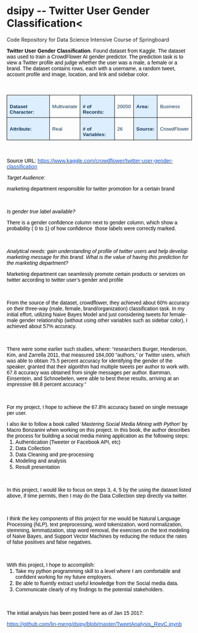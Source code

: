 # dsipy -- Twitter User Gender Classification<
Code Repository for Data Science Intensive Course of Springboard
<div class=WordSection1>

<p class=MsoNormal style='margin-bottom:0in;margin-bottom:.0001pt;line-height:
normal'><b><span style='font-family:"Arial",sans-serif;color:black'>Twitter
User Gender Classification</span></b><span style='font-family:"Arial",sans-serif;
color:black'>. Found dataset from Kaggle. The dataset was used to train a
CrowdFlower AI gender predictor. The prediction task is to view a Twitter
profile and judge whether the user was a male, a female or a brand. The dataset
contains rows, each with a username, a random tweet, account profile and image,
location, and link and sidebar color.</span></p>

<p class=MsoNormal style='margin-bottom:0in;margin-bottom:.0001pt;line-height:
normal'><span style='font-size:12.0pt;font-family:"Times New Roman",serif'>&nbsp;</span></p>

<table class=MsoNormalTable border=0 cellspacing=0 cellpadding=0
 style='border-collapse:collapse'>
 <tr>
  <td valign=top style='border:solid black 1.0pt;background:#DDEEFF;padding:
  5.25pt 5.25pt 5.25pt 5.25pt'>
  <p class=MsoNormal style='margin-bottom:0in;margin-bottom:.0001pt;line-height:
  normal'><b><span style='font-size:10.0pt;font-family:"Arial",sans-serif;
  color:#123654;background:#DDEEFF'>Dataset Character: &nbsp;</span></b></p>
  </td>
  <td valign=top style='border:solid black 1.0pt;border-left:none;padding:5.25pt 5.25pt 5.25pt 5.25pt'>
  <p class=MsoNormal style='margin-bottom:0in;margin-bottom:.0001pt;line-height:
  normal'><span style='font-size:10.0pt;font-family:"Arial",sans-serif;
  color:#123654'>Multivariate</span></p>
  </td>
  <td valign=top style='border:solid black 1.0pt;border-left:none;background:
  #DDEEFF;padding:5.25pt 5.25pt 5.25pt 5.25pt'>
  <p class=MsoNormal style='margin-bottom:0in;margin-bottom:.0001pt;line-height:
  normal'><b><span style='font-size:10.0pt;font-family:"Arial",sans-serif;
  color:#123654;background:#DDEEFF'># of Records:</span></b></p>
  </td>
  <td valign=top style='border:solid black 1.0pt;border-left:none;padding:5.25pt 5.25pt 5.25pt 5.25pt'>
  <p class=MsoNormal style='margin-bottom:0in;margin-bottom:.0001pt;line-height:
  normal'><span style='font-size:10.0pt;font-family:"Arial",sans-serif;
  color:#123654'>20050</span></p>
  </td>
  <td valign=top style='border:solid black 1.0pt;border-left:none;background:
  #DDEEFF;padding:5.25pt 5.25pt 5.25pt 5.25pt'>
  <p class=MsoNormal style='margin-bottom:0in;margin-bottom:.0001pt;line-height:
  normal'><b><span style='font-size:10.0pt;font-family:"Arial",sans-serif;
  color:#123654;background:#DDEEFF'>Area:</span></b></p>
  </td>
  <td valign=top style='border:solid black 1.0pt;border-left:none;padding:5.25pt 5.25pt 5.25pt 5.25pt'>
  <p class=MsoNormal style='margin-bottom:0in;margin-bottom:.0001pt;line-height:
  normal'><span style='font-size:10.0pt;font-family:"Arial",sans-serif;
  color:#123654'>Business</span></p>
  </td>
 </tr>
 <tr>
  <td valign=top style='border:solid black 1.0pt;border-top:none;background:
  #DDEEFF;padding:5.25pt 5.25pt 5.25pt 5.25pt'>
  <p class=MsoNormal style='margin-bottom:0in;margin-bottom:.0001pt;line-height:
  normal'><b><span style='font-size:10.0pt;font-family:"Arial",sans-serif;
  color:#123654;background:#DDEEFF'>Attribute:</span></b></p>
  </td>
  <td valign=top style='border-top:none;border-left:none;border-bottom:solid black 1.0pt;
  border-right:solid black 1.0pt;padding:5.25pt 5.25pt 5.25pt 5.25pt'>
  <p class=MsoNormal style='margin-bottom:0in;margin-bottom:.0001pt;line-height:
  normal'><span style='font-size:10.0pt;font-family:"Arial",sans-serif;
  color:#123654'>Real</span></p>
  </td>
  <td valign=top style='border-top:none;border-left:none;border-bottom:solid black 1.0pt;
  border-right:solid black 1.0pt;background:#DDEEFF;padding:5.25pt 5.25pt 5.25pt 5.25pt'>
  <p class=MsoNormal style='margin-bottom:0in;margin-bottom:.0001pt;line-height:
  normal'><b><span style='font-size:10.0pt;font-family:"Arial",sans-serif;
  color:#123654;background:#DDEEFF'># of Variables:</span></b></p>
  </td>
  <td valign=top style='border-top:none;border-left:none;border-bottom:solid black 1.0pt;
  border-right:solid black 1.0pt;padding:5.25pt 5.25pt 5.25pt 5.25pt'>
  <p class=MsoNormal style='margin-bottom:0in;margin-bottom:.0001pt;line-height:
  normal'><span style='font-size:10.0pt;font-family:"Arial",sans-serif;
  color:#123654'>26</span></p>
  </td>
  <td valign=top style='border-top:none;border-left:none;border-bottom:solid black 1.0pt;
  border-right:solid black 1.0pt;background:#DDEEFF;padding:5.25pt 5.25pt 5.25pt 5.25pt'>
  <p class=MsoNormal style='margin-bottom:0in;margin-bottom:.0001pt;line-height:
  normal'><b><span style='font-size:10.0pt;font-family:"Arial",sans-serif;
  color:#123654;background:#DDEEFF'>Source:</span></b></p>
  </td>
  <td valign=top style='border-top:none;border-left:none;border-bottom:solid black 1.0pt;
  border-right:solid black 1.0pt;padding:5.25pt 5.25pt 5.25pt 5.25pt'>
  <p class=MsoNormal style='margin-bottom:0in;margin-bottom:.0001pt;line-height:
  normal'><span style='font-size:10.0pt;font-family:"Arial",sans-serif;
  color:#123654'>CrowdFlower</span></p>
  </td>
 </tr>
</table>

<p class=MsoNormal style='margin-bottom:0in;margin-bottom:.0001pt;line-height:
normal'><span style='font-size:12.0pt;font-family:"Times New Roman",serif'>&nbsp;</span></p>

<p class=MsoNormal style='margin-bottom:0in;margin-bottom:.0001pt;line-height:
normal'><span style='font-family:"Arial",sans-serif;color:black'>Source URL: </span><span
style='font-size:12.0pt;font-family:"Times New Roman",serif'><a
href="https://www.kaggle.com/crowdflower/twitter-user-gender-classification"><span
style='font-size:11.0pt;font-family:"Arial",sans-serif;color:#1155CC'>https://www.kaggle.com/crowdflower/twitter-user-gender-classification</span></a></span></p>

<p class=MsoNormal style='margin-bottom:0in;margin-bottom:.0001pt;line-height:
normal'><i><span style='font-family:"Arial",sans-serif;color:black'>Target
Audience: </span></i></p>

<p class=MsoNormal style='margin-bottom:0in;margin-bottom:.0001pt;line-height:
normal'><span style='font-family:"Arial",sans-serif;color:black'>marketing
department responsible for twitter promotion for a certain brand</span></p>

<p class=MsoNormal style='margin-bottom:0in;margin-bottom:.0001pt;line-height:
normal'><span style='font-size:12.0pt;font-family:"Times New Roman",serif'>&nbsp;</span></p>

<p class=MsoNormal style='margin-bottom:0in;margin-bottom:.0001pt;line-height:
normal'><i><span style='font-family:"Arial",sans-serif;color:black'>Is gender
true label available?</span></i><span style='font-family:"Arial",sans-serif;
color:black'> </span></p>

<p class=MsoNormal style='margin-bottom:0in;margin-bottom:.0001pt;line-height:
normal'><span style='font-family:"Arial",sans-serif;color:black'>There is a
gender confidence column next to gender column, which show a probability ( 0 to
1) of how confidence &nbsp;those labels were correctly marked.</span></p>

<p class=MsoNormal style='margin-bottom:0in;margin-bottom:.0001pt;line-height:
normal'><span style='font-size:12.0pt;font-family:"Times New Roman",serif'>&nbsp;</span></p>

<p class=MsoNormal style='margin-bottom:0in;margin-bottom:.0001pt;line-height:
normal'><i><span style='font-family:"Arial",sans-serif;color:black'>Analytical
needs: gain understanding of profile of twitter users and help develop
marketing message for this brand. What is the value of having this prediction
for the marketing department?</span></i></p>

<p class=MsoNormal style='margin-bottom:0in;margin-bottom:.0001pt;line-height:
normal'><span style='font-family:"Arial",sans-serif;color:black'>Marketing
department can seamlessly promote certain products or services on twitter
according to twitter user’s gender and profile </span></p>

<p class=MsoNormal style='margin-bottom:0in;margin-bottom:.0001pt;line-height:
normal'><span style='font-size:12.0pt;font-family:"Times New Roman",serif'>&nbsp;</span></p>

<p class=MsoNormal style='margin-bottom:0in;margin-bottom:.0001pt;line-height:
normal'><span style='font-family:"Arial",sans-serif;color:black'>From the
source of the dataset, crowdflower, t</span><span style='font-size:10.5pt;
font-family:"Arial",sans-serif;color:black;background:white'>hey achieved about
60% accuracy on their three-way (male, female, brand/organization)
classification task. In my initial effort, utilizing Naive Bayes Model and just
considering tweets for female-male gender relationship (without using other
variables such as sidebar color), I achieved about 57% accuracy.</span></p>

<p class=MsoNormal style='margin-bottom:0in;margin-bottom:.0001pt;line-height:
normal'><span style='font-size:12.0pt;font-family:"Times New Roman",serif'>&nbsp;</span></p>

<p class=MsoNormal style='margin-bottom:0in;margin-bottom:.0001pt;line-height:
normal'><span style='font-size:10.5pt;font-family:"Arial",sans-serif;
color:black;background:white'>There were some earlier such studies, where:
“researchers Burger, Henderson, Kim, and Zarrella 2011, that measured 184,000
“authors,” or Twitter users, which was able to obtain 75.5 percent accuracy for
identifying the gender of the speaker, granted that their algorithm had
multiple tweets per author to work with. 67.8 accuracy was obtained from single
messages per author. Bamman, Einsentein, and Schnoebelen, were able to best
these results, arriving at an impressive 88.8 percent accuracy.”</span></p>

<p class=MsoNormal style='margin-bottom:0in;margin-bottom:.0001pt;line-height:
normal'><span style='font-size:12.0pt;font-family:"Times New Roman",serif'>&nbsp;</span></p>

<p class=MsoNormal style='margin-bottom:0in;margin-bottom:.0001pt;line-height:
normal'><span style='font-size:10.5pt;font-family:"Arial",sans-serif;
color:black;background:white'>For my project, I hope to achieve the 67.8%
accuracy based on single message per user.</span></p>

<p class=MsoNormal style='margin-bottom:0in;margin-bottom:.0001pt;line-height:
normal'><span style='font-family:"Arial",sans-serif;color:black'>I also ike to
follow a book called ‘<i>Mastering Social Media Mining with Python</i>’ by
Macro Bonzanini when working on this project. In this book, the author
describes the process for building a social media mining application as the
following steps:</span></p>

<ol style='margin-top:0in' start=1 type=1>
 <li class=MsoNormal style='color:black;margin-bottom:0in;margin-bottom:.0001pt;
     line-height:normal;vertical-align:baseline'><span style='font-family:"Arial",sans-serif'>Authentication
     (Tweeter or Facebook API, etc)</span></li>
 <li class=MsoNormal style='color:black;margin-bottom:0in;margin-bottom:.0001pt;
     line-height:normal;vertical-align:baseline'><span style='font-family:"Arial",sans-serif'>Data
     Collection</span></li>
 <li class=MsoNormal style='color:black;margin-bottom:0in;margin-bottom:.0001pt;
     line-height:normal;vertical-align:baseline'><span style='font-family:"Arial",sans-serif'>Data
     Cleaning and pre-processing</span></li>
 <li class=MsoNormal style='color:black;margin-bottom:0in;margin-bottom:.0001pt;
     line-height:normal;vertical-align:baseline'><span style='font-family:"Arial",sans-serif'>Modeling
     and analysis</span></li>
 <li class=MsoNormal style='color:black;margin-bottom:0in;margin-bottom:.0001pt;
     line-height:normal;vertical-align:baseline'><span style='font-family:"Arial",sans-serif'>Result
     presentation</span></li>
</ol>

<p class=MsoNormal style='margin-bottom:0in;margin-bottom:.0001pt;line-height:
normal'><span style='font-size:12.0pt;font-family:"Times New Roman",serif'>&nbsp;</span></p>

<p class=MsoNormal style='margin-bottom:0in;margin-bottom:.0001pt;line-height:
normal'><span style='font-family:"Arial",sans-serif;color:black'>In this
project, I would like to focus on steps 3, 4, 5 by the using the dataset listed
above, if time permits, then I may do the Data Collection step directly via
twitter.</span></p>

<p class=MsoNormal style='margin-bottom:0in;margin-bottom:.0001pt;line-height:
normal'><span style='font-size:12.0pt;font-family:"Times New Roman",serif'>&nbsp;</span></p>

<p class=MsoNormal style='margin-bottom:0in;margin-bottom:.0001pt;line-height:
normal'><span style='font-family:"Arial",sans-serif;color:black'>I think the
key components of this project for me would be Natural Language Processing
(NLP), text preprocessing, word tokenization, word normalization, stemming,
lemmatization, stop word removal, the exercises on the text modeling of Naive
Bayes, and Support Vector Machines by reducing the reduce the rates of false
positives and false negatives.</span></p>

<p class=MsoNormal style='margin-bottom:0in;margin-bottom:.0001pt;line-height:
normal'><span style='font-size:12.0pt;font-family:"Times New Roman",serif'>&nbsp;</span></p>

<p class=MsoNormal style='margin-bottom:0in;margin-bottom:.0001pt;line-height:
normal'><span style='font-family:"Arial",sans-serif;color:black'>With this
project, I hope to accomplish:</span></p>

<ol style='margin-top:0in' start=1 type=1>
 <li class=MsoNormal style='color:black;margin-bottom:0in;margin-bottom:.0001pt;
     line-height:normal;vertical-align:baseline'><span style='font-family:"Arial",sans-serif'>Take
     my python programming skill to a level where I am comfortable and
     confident working for my future employers.</span></li>
 <li class=MsoNormal style='color:black;margin-bottom:0in;margin-bottom:.0001pt;
     line-height:normal;vertical-align:baseline'><span style='font-family:"Arial",sans-serif'>Be
     able to fluently extract useful knowledge from the Social media data.</span></li>
 <li class=MsoNormal style='color:black;margin-bottom:0in;margin-bottom:.0001pt;
     line-height:normal;vertical-align:baseline'><span style='font-family:"Arial",sans-serif'>Communicate
     clearly of my findings to the potential stakeholders.</span></li>
</ol>

<p class=MsoNormal style='margin-bottom:12.0pt;line-height:normal'><span
style='font-size:12.0pt;font-family:"Times New Roman",serif'>&nbsp;</span></p>

<p class=MsoNormal style='margin-bottom:0in;margin-bottom:.0001pt;line-height:
normal'><span style='font-family:"Arial",sans-serif;color:black'>The initial
analysis has been posted here as of Jan 15 2017:</span></p>

<p class=MsoNormal style='margin-bottom:0in;margin-bottom:.0001pt;line-height:
normal'><span style='font-size:12.0pt;font-family:"Times New Roman",serif'><a
href="https://github.com/lin-meng/dsipy/blob/master/TweetAnalysis_RevC.ipynb"><span
style='font-size:11.0pt;font-family:"Arial",sans-serif;color:#1155CC'>https://github.com/lin-meng/dsipy/blob/master/TweetAnalysis_RevC.ipynb</span></a></span></p>

<p class=MsoNormal><span style='font-size:12.0pt;line-height:107%;font-family:
"Times New Roman",serif'><br>
<br>
</span></p>

</div>
